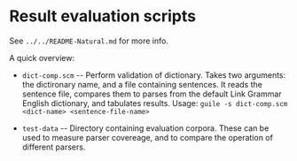 
Result evaluation scripts
=========================
See `../../README-Natural.md` for more info.

A quick overview:

* `dict-comp.scm` -- Perform validation of dictionary. Takes two
  arguments: the dictironary name, and a file containing sentences.
  It reads the sentence file, compares them to parses from the
  default Link Grammar English dictionary, and tabulates results.
  Usage: `guile -s dict-comp.scm <dict-name> <sentence-file-name>`

* `test-data` -- Directory containing evaluation corpora. These
  can be used to measure parser covereage, and to compare the operation
  of different parsers.

